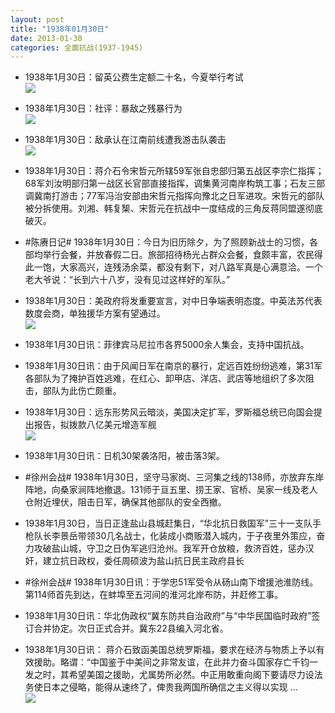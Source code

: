 ```yaml
---
layout: post
title: "1938年01月30日"
date: 2013-01-30
categories: 全面抗战(1937-1945)
---
```


<meta name="referrer" content="no-referrer" />

- 1938年1月30日：留英公费生定额二十名，今夏举行考试 <br/><img src="https://ww3.sinaimg.cn/large/aca367d8jw1e1bzjypuzyj.jpg" />

- 1938年1月30日：社评：暴敌之残暴行为 <br/><img src="https://ww3.sinaimg.cn/large/aca367d8jw1e1bxtkm1cyj.jpg" />

- 1938年1月30日：敌承认在江南前线遭我游击队袭击 <br/><img src="https://ww3.sinaimg.cn/large/aca367d8jw1e1bw2yqbhtj.jpg" />

- 1938年1月30日：蒋介石令宋哲元所辖59军张自忠部归第五战区李宗仁指挥；68军刘汝明部归第一战区长官部直接指挥，调集黄河南岸构筑工事；石友三部调冀南打游击；77军冯治安部由宋哲元指挥向豫北之日军进攻。宋哲元的部队被分拆使用。刘湘、韩复榘、宋哲元在抗战中一度结成的三角反蒋同盟遂彻底破灭。 

- #陈赓日记# 1938年1月30日：今日为旧历除夕，为了照顾新战士的习惯，各部均举行会餐，并放春假二日。旅部招待杨光占群众会餐，食颇丰富，农民得此一饱，大家高兴，连残汤余菜，都没有剩下，对八路军真是心满意洽。一个老大爷说：“长到六十八岁，没有见过这样好的军队。” 

- 1938年1月30日：美政府将发重要宣言，对中日争端表明态度。中英法苏代表数度会商，单独援华方案有望通过。 <br/><img src="https://ww3.sinaimg.cn/large/aca367d8jw1e1bsm648knj.jpg" />

- 1938年1月30日讯：菲律宾马尼拉市各界5000余人集会，支持中国抗战。 

- 1938年1月30日讯：由于风闻日军在南京的暴行，定远百姓纷纷逃难，第31军各部队为了掩护百姓逃难，在红心、卸甲店、洋店、武店等地组织了多次阻击，部队为此伤亡颇重。 

- 1938年1月30日：远东形势风云暗淡，美国决定扩军，罗斯福总统已向国会提出报告，拟拨款八亿美元增造军舰 <br/><img src="https://ww2.sinaimg.cn/large/aca367d8jw1e1bi7umfz9j.jpg" />

- 1938年1月30日讯：日机30架袭洛阳，被击落3架。 

- #徐州会战# 1938年1月30日，坚守马家岗、三河集之线的138师，亦放弃东岸阵地，向桑家涧阵地撤退。131师于亘五里、捞王家、官桥、吴家一线及老人仓附近埋伏，阻击日军，确保其他部队的安全西撤。 

- 1938年1月30日，当日正逢盐山县城赶集日，“华北抗日救国军”三十一支队手 枪队长李景岳带领30几名战士，化装成小商贩潜入城内，于子夜里外策应，奋力攻破盐山城，守卫之日伪军逃归沧州。我军开仓放粮，救济百姓，惩办汉奸，建立抗日政权，委任周硕波为盐山抗日民主政府县长 

- #徐州会战# 1938年1月30日讯：于学忠51军受令从砀山南下增援池淮防线。第114师首先到达，在蚌埠至五河间的淮河北岸布防，并赶修工事。 

- 1938年1月30日讯：华北伪政权“冀东防共自治政府”与“中华民国临时政府”签订合并协定。次日正式合并。冀东22县编入河北省。  

- 1938年1月30日讯： 蒋介石致函美国总统罗斯福，要求在经济与物质上予以有效援助。略谓：“中国鉴于中美间之非常友谊，在此并力奋斗国家存亡千钧一发之时，其希望美国之援助，尤属势所必然。中正用敢重向阁下要请尽力设法务使日本之侵略，能得从速终了，俾贵我两国所确信之主义得以实现 ...  <br/><img src="https://ww2.sinaimg.cn/large/aca367d8jw1e1b7sz2rsrj.jpg" />

